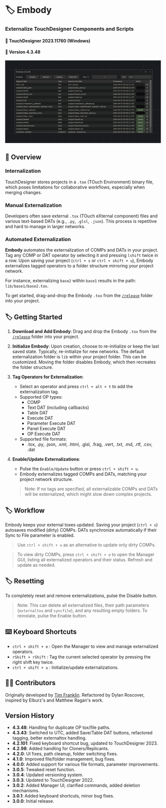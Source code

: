 
# :label: Embody
### Externalize TouchDesigner Components and Scripts
#### :floppy_disk: TouchDesigner 2023.11760 (Windows)
#### :floppy_disk: Version 4.3.48

<img src='https://raw.githubusercontent.com/dylanroscover/Embody/master/img/screenshot2.jpg'>

## :notebook_with_decorative_cover: Overview
### Internalization
TouchDesigner stores projects in a `.toe` (TOuch Environment) binary file, which poses limitations for collaborative workflows, especially when merging changes.

### Manual Externalization
Developers often save external `.tox` (TOuch eXternal component) files and various text-based DATs (e.g., `.py`, `.glsl`, `.json`). This process is repetitive and hard to manage in larger networks.

### Automated Externalization
**Embody** automates the externalization of COMPs and DATs in your project. Tag any COMP or DAT operator by selecting it and pressing `lshift` twice in a row. Upon saving your project (`ctrl + s` or `ctrl + shift + u`), Embody externalizes tagged operators to a folder structure mirroring your project network.

For instance, externalizing `base2` within `base1` results in the path: `lib/base1/base2.tox`.

To get started, drag-and-drop the Embody `.tox` from the [`/release`](https://github.com/dylanroscover/Embody/tree/master/release) folder into your project.

## :label: Getting Started
1. **Download and Add Embody**: Drag and drop the Embody `.tox` from the [`/release`](https://github.com/dylanroscover/Embody/tree/master/release) folder into your project.

2. **Initialize Embody**: Upon creation, choose to re-initialize or keep the last saved state. Typically, re-initialize for new networks. The default externalization folder is `lib` within your project folder. This can be customized. Moving the folder disables Embody, which then recreates the folder structure.

3. **Tag Operators for Externalization**:
    - Select an operator and press `ctrl + alt + t` to add the externalization tag.
    - Supported OP types:
        - COMP
        - Text DAT (including callbacks)
        - Table DAT
        - Execute DAT
        - Parameter Execute DAT
        - Panel Execute DAT
        - OP Execute DAT
    - Supported file formats:
        - .tox, .py, .json, .xml, .html, .glsl, .frag, .vert, .txt, .md, .rtf, .csv, .dat

4. **Enable/Update Externalizations**:
    - Pulse the `Enable/Update` button or press `ctrl + shift + u`.
    - Embody externalizes tagged COMPs and DATs, matching your project network structure.

    > Note: If no tags are specified, all externalizable COMPs and DATs will be externalized, which might slow down complex projects.

## :label: Workflow
Embody keeps your external toxes updated. Saving your project (`ctrl + s`) autosaves modified (dirty) COMPs. DATs synchronize automatically if their Sync to File parameter is enabled.

> Use `ctrl + shift + u` as an alternative to update only dirty COMPs.

> To view dirty COMPs, press `ctrl + shift + e` to open the Manager GUI, listing all externalized operators and their status. Refresh and update as needed.

## :label: Resetting
To completely reset and remove externalizations, pulse the Disable button.

> Note: This can delete all externalized files, their path parameters (`externaltox` and `syncfile`), and any resulting empty folders. To reinstate, pulse the Enable button.

## :keyboard: Keyboard Shortcuts
- `ctrl + shift + e` : Open the Manager to view and manage externalized operators.
- `rShift + rShift` : Tag the current selected operator by pressing the right shift key twice.
- `ctrl + shift + u` : Initialize/update externalizations.

## :man_juggling: Contributors
Originally developed by [Tim Franklin](https://github.com/franklin113/). Refactored by Dylan Roscover, inspired by Elburz's and Matthew Ragan's work.

## Version History
- **4.3.48**: Handling for duplicate OP tox/file paths.
- **4.3.43**: Switched to UTC, added Save/Table DAT buttons, refactored tagging, better externaltox handling.
- **4.2.101**: Fixed keyboard shortcut bug, updated to TouchDesigner 2023.
- **4.2.98**: Added handling for Cloners/Replicants.
- **4.2.0**: UI fixes, path cleanup, folder switching fixes.
- **4.1.0**: Improved file/folder management, bug fixes.
- **4.0.0**: Added support for various file formats, parameter improvements.
- **3.0.5**: Tweaked reset function.
- **3.0.4**: Updated versioning system.
- **3.0.3**: Updated to TouchDesigner 2022.
- **3.0.2**: Added Manager UI, clarified commands, added deletion mechanisms.
- **3.0.1**: Added keyboard shortcuts, minor bug fixes.
- **3.0.0**: Initial release.
